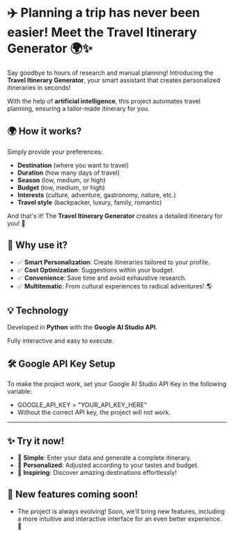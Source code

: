 # ✈️ Planning a trip has never been easier! Meet the Travel Itinerary Generator 🌍✨

Say goodbye to hours of research and manual planning! Introducing the **Travel Itinerary Generator**, your smart assistant that creates personalized itineraries in seconds!

With the help of **artificial intelligence**, this project automates travel planning, ensuring a tailor-made itinerary for you.

## 🌍 How it works?

Simply provide your preferences:

- **Destination** (where you want to travel)
- **Duration** (how many days of travel)
- **Season** (low, medium, or high)
- **Budget** (low, medium, or high)
- **Interests** (culture, adventure, gastronomy, nature, etc.)
- **Travel style** (backpacker, luxury, family, romantic)

And that's it! The **Travel Itinerary Generator** creates a detailed itinerary for you! 🎯

## 🚀 Why use it?

- ✅ **Smart Personalization**: Create itineraries tailored to your profile.
- ✅ **Cost Optimization**: Suggestions within your budget.
- ✅ **Convenience**: Save time and avoid exhaustive research.
- ✅ **Multitematic**: From cultural experiences to radical adventures! 🌎

## 💡 Technology

Developed in **Python** with the **Google AI Studio API**.

Fully interactive and easy to execute.

## 🛠️ Google API Key Setup

To make the project work, set your Google AI Studio API Key in the following variable:
- GOOGLE_API_KEY = "YOUR_API_KEY_HERE"
- Without the correct API key, the project will not work.
---
## ✨ Try it now!

- 🔹 **Simple**: Enter your data and generate a complete itinerary.
- 🔹 **Personalized**: Adjusted according to your tastes and budget.
- 🔹 **Inspiring**: Discover amazing destinations effortlessly!

## 🚧 New features coming soon!
- The project is always evolving! Soon, we'll bring new features, including a more intuitive and interactive interface for an even better experience. 🚀

